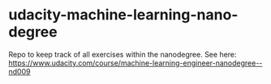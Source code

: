 # udacity-machine-learning-nano-degree
Repo to keep track of all exercises within the nanodegree. See here: https://www.udacity.com/course/machine-learning-engineer-nanodegree--nd009
